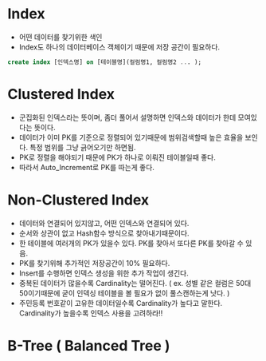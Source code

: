 # Index
- 어떤 데이터를 찾기위한 색인
- Index도 하나의 데이터베이스 객체이기 때문에 저장 공간이 필요하다.
```sql
create index [인덱스명] on [테이블명](컬럼명1, 컬럼명2 ... );
```


# Clustered Index
- 군집화된 인덱스라는 뜻이며, 좀더 풀어서 설명하면 인덱스와 데이터가 한데 모여있다는 뜻이다.
- 데이터가 이미 PK를 기준으로 정렬되어 있기때문에 범위검색할때 높은 효율을 보인다. 특정 범위를 그냥 긁어오기만 하면됨.
- PK로 정렬을 해야되기 때문에 PK가 하나로 이뤄진 테이블일때 좋다.
- 따라서 Auto_Increment로 PK를 따는게 좋다.

# Non-Clustered Index
- 데이터와 연결되어 있지않고, 어떤 인덱스와 연결되어 있다.
- 순서와 상관이 없고 Hash함수 방식으로 찾아내기때문이다. 
- 한 테이블에 여러개의 PK가 있을수 있다. PK를 찾아서 또다른 PK를 찾아갈 수 있음.
- PK를 찾기위해 추가적인 저장공간이 10% 필요하다. 
- Insert를 수행하면 인덱스 생성을 위한 추가 작업이 생긴다.
- 중복된 데이터가 많을수록 Cardinality는 떨어진다. ( ex. 성별 같은 컬럼은 50대50이기때문에 굳이 인덱싱 테이블을 볼 필요가 없이 풀스캔하는게 낫다. ) 
- 주민등록 번호같이 고유한 데이터일수록 Cardinality가 높다고 말한다. Cardinality가 높을수록 인덱스 사용을 고려하라!!

# B-Tree ( Balanced Tree )
